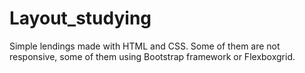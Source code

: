# Layout_studying
Simple lendings made with HTML and CSS.
Some of them are not responsive, some of them using Bootstrap framework or Flexboxgrid.
